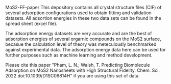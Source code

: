 MoS2-FF-paper This depository contains all crystal structure files (CIF) of
several adsorption configurations used to obtain fitting and validation
datasets. All adsortion energies in these two data sets can be found in the
spread sheet (excel file).

The adsorption energy datasets are very accurate and are the best of adsorption
energies of several orgarnic compounds on the MoS2 surface, becasue the
calculation level of theory was meteculously benchmarked against experimental
data. The adsorption energy data here can be used for further purposes such as
machine learning and method development.

Please cite this paper "Pham, L. N.; Walsh, T. Predicting Biomolecule Adsorption
on MoS2 Nanosheets with High Structural Fidelity. Chem. Sci. 2022
doi:10.1039/D1SC06814H" if you are using this set of data. 
